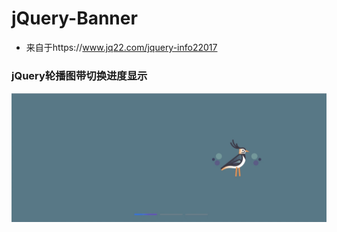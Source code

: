 # jQuery-Banner

- 来自于https://www.jq22.com/jquery-info22017

### jQuery轮播图带切换进度显示
![image](./20201231-144809-HD.gif)
